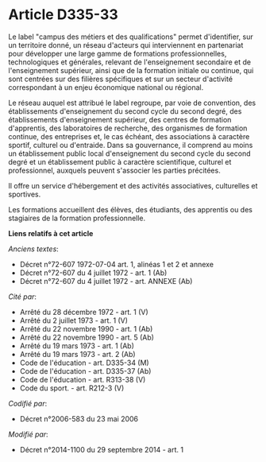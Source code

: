 # Article D335-33

Le label "campus des métiers et des qualifications" permet d'identifier, sur un territoire donné, un réseau d'acteurs qui
interviennent en partenariat pour développer une large gamme de formations professionnelles, technologiques et générales,
relevant de l'enseignement secondaire et de l'enseignement supérieur, ainsi que de la formation initiale ou continue, qui
sont centrées sur des filières spécifiques et sur un secteur d'activité correspondant à un enjeu économique national ou
régional. 

Le réseau auquel est attribué le label regroupe, par voie de convention, des établissements d'enseignement du second cycle du
second degré, des établissements d'enseignement supérieur, des centres de formation d'apprentis, des laboratoires de
recherche, des organismes de formation continue, des entreprises et, le cas échéant, des associations à caractère sportif,
culturel ou d'entraide. Dans sa gouvernance, il comprend au moins un établissement public local d'enseignement du second
cycle du second degré et un établissement public à caractère scientifique, culturel et professionnel, auxquels peuvent
s'associer les parties précitées. 

Il offre un service d'hébergement et des activités associatives, culturelles et sportives. 

Les formations accueillent des élèves, des étudiants, des apprentis ou des stagiaires de la formation professionnelle.

**Liens relatifs à cet article**

_Anciens textes_:

  - Décret n°72-607 1972-07-04 art. 1, alinéas 1 et 2 et annexe
  - Décret n°72-607 du 4 juillet 1972 - art. 1 (Ab)
  - Décret n°72-607 du 4 juillet 1972 - art. ANNEXE (Ab)

_Cité par_:

  - Arrêté du 28 décembre 1972 - art. 1 (V)
  - Arrêté du 2 juillet 1973 - art. 1 (V)
  - Arrêté du 22 novembre 1990 - art. 1 (Ab)
  - Arrêté du 22 novembre 1990 - art. 5 (Ab)
  - Arrêté du 19 mars 1973 - art. 1 (Ab)
  - Arrêté du 19 mars 1973 - art. 2 (Ab)
  - Code de l'éducation - art. D335-34 (M)
  - Code de l'éducation - art. D335-37 (Ab)
  - Code de l'éducation - art. R313-38 (V)
  - Code du sport. - art. R212-3 (V)

_Codifié par_:

  - Décret n°2006-583 du 23 mai 2006

_Modifié par_:

  - Décret n°2014-1100 du 29 septembre 2014 - art. 1
